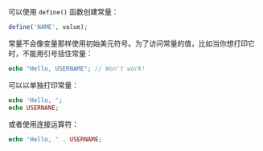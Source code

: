 可以使用 `define()` 函数创建常量：

```php
define('NAME', value);
```

常量不会像变量那样使用初始美元符号。为了访问常量的值，比如当你想打印它时，不能用引号括住常量：

```php
echo "Hello, USERNAME";	// Won't work!
```

可以以单独打印常量：

```php
echo 'Hello, ';
echo USERNANE;
```

或者使用连接运算符：

```php
echo 'Hello, ' . USERNAME;
```


